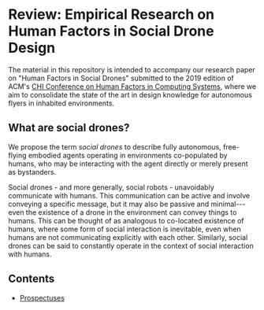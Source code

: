 # Review: Empirical Research on Human Factors in Social Drone Design

The material in this repository is intended to accompany our research paper on "Human Factors in Social Drones" submitted to the 2019 edition of ACM's [CHI Conference on Human Factors in Computing Systems](https://sigchi.org/conferences/conference-history/chi/), where we aim to consolidate the state of the art in design knowledge for autonomous flyers in inhabited environments.

## What are social drones?

We propose the term *social drones* to describe fully autonomous, free-flying embodied agents operating in environments co-populated by humans, who may be interacting with the agent directly or merely present as bystanders.

Social drones - and more generally, social robots - unavoidably communicate with humans. This communication can be active and involve conveying a specific message, but it may also be passive and minimal---even the existence of a drone in the environment can convey things to humans. This can be thought of as analogous to co-located existence of humans, where some form of social interaction is inevitable, even when humans are not communicating explicitly with each other. Similarly, social drones can be said to constantly operate in the context of social interaction with humans.

## Contents

- [Prospectuses](prospectuses)
